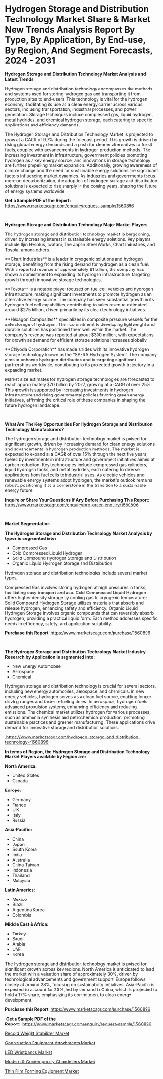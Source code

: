 <p><h1>Hydrogen Storage and Distribution Technology Market Share & Market New Trends Analysis Report By Type, By Application, By End-use, By Region, And Segment Forecasts, 2024 - 2031</h1></p><p><strong>Hydrogen Storage and Distribution Technology Market Analysis and Latest Trends</strong></p>
<p><p>Hydrogen storage and distribution technology encompasses the methods and systems used for storing hydrogen gas and transporting it from production sites to end-users. This technology is vital for the hydrogen economy, facilitating its use as a clean energy carrier across various sectors, including transportation, industrial processes, and power generation. Storage techniques include compressed gas, liquid hydrogen, metal hydrides, and chemical hydrogen storage, each catering to specific applications and efficiency demands.</p><p>The Hydrogen Storage and Distribution Technology Market is projected to grow at a CAGR of 9.7% during the forecast period. This growth is driven by rising global energy demands and a push for cleaner alternatives to fossil fuels, coupled with advancements in hydrogen production methods. The increasing investment in infrastructure, government policies promoting hydrogen as a key energy source, and innovations in storage technology are further propelling market expansion. Additionally, growing awareness of climate change and the need for sustainable energy solutions are significant factors influencing market dynamics. As industries and governments focus more on decarbonization, the adoption of hydrogen storage and distribution solutions is expected to rise sharply in the coming years, shaping the future of energy systems worldwide.</p></p>
<p><strong>Get a Sample PDF of the Report:&nbsp;</strong> <a href="https://www.marketscagr.com/enquiry/request-sample/1560896">https://www.marketscagr.com/enquiry/request-sample/1560896</a></p>
<p>&nbsp;</p>
<p><strong>Hydrogen Storage and Distribution Technology Major Market Players</strong></p>
<p><p>The hydrogen storage and distribution technology market is burgeoning, driven by increasing interest in sustainable energy solutions. Key players include Iljin Hysolus, Iwatani, The Japan Steel Works, Chart Industries, and Toyota, among others.</p><p>**Chart Industries** is a leader in cryogenic solutions and hydrogen storage, benefiting from the rising demand for hydrogen as a clean fuel. With a reported revenue of approximately $1 billion, the company has shown a commitment to expanding its hydrogen infrastructure, targeting growth through innovative storage technologies.</p><p>**Toyota** is a notable player focused on fuel cell vehicles and hydrogen infrastructure, making significant investments to promote hydrogen as an alternative energy source. The company has seen substantial growth in its hydrogen fuel cell capabilities, contributing to sales revenue estimated around $275 billion, driven primarily by its clean technology initiatives.</p><p>**Hexagon Composites** specializes in composite pressure vessels for the safe storage of hydrogen. Their commitment to developing lightweight and durable solutions has positioned them well within the market. The company's revenue was reported at about $300 million, with expectations for growth as demand for efficient storage solutions increases globally.</p><p>**Chiyoda Corporation** has made strides with its innovative hydrogen storage technology known as the “SPERA Hydrogen System”. The company aims to enhance hydrogen distribution and is targeting significant partnerships worldwide, contributing to its projected growth trajectory in a expanding market.</p><p>Market size estimates for hydrogen storage technologies are forecasted to reach approximately $70 billion by 2027, growing at a CAGR of over 25%. This growth is supported by increasing investments in hydrogen infrastructure and rising governmental policies favoring green energy initiatives, affirming the critical role of these companies in shaping the future hydrogen landscape.</p></p>
<p>&nbsp;</p>
<p><strong>What Are The Key Opportunities For Hydrogen Storage and Distribution Technology Manufacturers?</strong></p>
<p><p>The hydrogen storage and distribution technology market is poised for significant growth, driven by increasing demand for clean energy solutions and advancements in hydrogen production methods. The market is expected to expand at a CAGR of over 15% through the next five years, fueled by investments in infrastructure and government initiatives aimed at carbon reduction. Key technologies include compressed gas cylinders, liquid hydrogen tanks, and metal hydrides, each catering to diverse applications from fuel cells to industrial uses. As electric vehicles and renewable energy systems adopt hydrogen, the market's outlook remains robust, positioning it as a cornerstone in the transition to a sustainable energy future.</p></p>
<p><strong>Inquire or Share Your Questions If Any Before Purchasing This Report:</strong> <a href="https://www.marketscagr.com/enquiry/pre-order-enquiry/1560896">https://www.marketscagr.com/enquiry/pre-order-enquiry/1560896</a></p>
<p>&nbsp;</p>
<p><strong>Market Segmentation</strong></p>
<p><strong>The Hydrogen Storage and Distribution Technology Market Analysis by types is segmented into:</strong></p>
<p><ul><li>Compressed Gas</li><li>Cold Compressed Liquid Hydrogen</li><li>Solid Compound Hydrogen Storage and Distribution</li><li>Organic Liquid Hydrogen Storage and Distribution</li></ul></p>
<p><p>Hydrogen storage and distribution technologies include several market types. </p><p>Compressed Gas involves storing hydrogen at high pressures in tanks, facilitating easy transport and use. Cold Compressed Liquid Hydrogen offers higher density storage by cooling gas to cryogenic temperatures. Solid Compound Hydrogen Storage utilizes materials that absorb and release hydrogen, enhancing safety and efficiency. Organic Liquid Hydrogen Storage involves organic compounds that can reversibly absorb hydrogen, providing a practical liquid form. Each method addresses specific needs in efficiency, safety, and application suitability.</p></p>
<p><strong>Purchase this Report:&nbsp;</strong><a href="https://www.marketscagr.com/purchase/1560896">https://www.marketscagr.com/purchase/1560896</a></p>
<p>&nbsp;</p>
<p><strong>The Hydrogen Storage and Distribution Technology Market Industry Research by Application is segmented into:</strong></p>
<p><ul><li>New Energy Automobile</li><li>Aerospace</li><li>Chemical</li></ul></p>
<p><p>Hydrogen storage and distribution technology is crucial for several sectors, including new energy automobiles, aerospace, and chemicals. In new energy vehicles, hydrogen serves as a clean fuel source, enabling longer driving ranges and faster refueling times. In aerospace, hydrogen fuels advanced propulsion systems, enhancing efficiency and reducing emissions. The chemical market utilizes hydrogen for various processes, such as ammonia synthesis and petrochemical production, promoting sustainable practices and greener manufacturing. These applications drive demand for innovative storage and distribution solutions.</p></p>
<p><a href="https://www.marketscagr.com/hydrogen-storage-and-distribution-technology-r1560896">&nbsp;https://www.marketscagr.com/hydrogen-storage-and-distribution-technology-r1560896</a></p>
<p><strong>In terms of Region, the Hydrogen Storage and Distribution Technology Market Players available by Region are:</strong></p>
<p>
    <p> <strong> North America: </strong>
        <ul>
            <li>United States</li>
            <li>Canada</li>
        </ul>
        </p> 
    <p> <strong> Europe: </strong>
        <ul>
            <li>Germany</li>
            <li>France</li>
            <li>U.K.</li>
            <li>Italy</li>
            <li>Russia</li>
        </ul>
        </p> 
    <p> <strong> Asia-Pacific: </strong>
        <ul>
            <li>China</li>
            <li>Japan</li>
            <li>South Korea</li>
            <li>India</li>
            <li>Australia</li>
            <li>China Taiwan</li>
            <li>Indonesia</li>
            <li>Thailand</li>
            <li>Malaysia</li>
        </ul>
        </p> 
    <p> <strong> Latin America: </strong>
        <ul>
            <li>Mexico</li>
            <li>Brazil</li>
            <li>Argentina Korea</li>
            <li>Colombia</li>
        </ul>
        </p> 
    <p> <strong> Middle East & Africa: </strong>
        <ul>
            <li>Turkey</li>
            <li>Saudi</li>
            <li>Arabia</li>
            <li>UAE</li>
            <li>Korea</li>
        </ul>
    </p>
    </p>
<p><p>The hydrogen storage and distribution technology market is poised for significant growth across key regions. North America is anticipated to lead the market with a valuation share of approximately 30%, driven by technological advancements and government support. Europe follows closely at around 28%, focusing on sustainability initiatives. Asia-Pacific is expected to account for 25%, led by demand in China, which is projected to hold a 17% share, emphasizing its commitment to clean energy development.</p></p>
<p><strong>Purchase this Report: </strong><a href="https://www.marketscagr.com/purchase/1560896">https://www.marketscagr.com/purchase/1560896</a></p>
<p>&nbsp;<strong>Get a Sample PDF of the Report:&nbsp;&nbsp;</strong><a href="https://www.marketscagr.com/enquiry/request-sample/1560896">https://www.marketscagr.com/enquiry/request-sample/1560896</a></p>
<p><strong></strong></p>
<p><p><a href="https://issuu.com/reportprime-2/docs/record-weight-stabilizer-market-siz_79f65311e291ba">Record Weight Stabilizer Market</a></p><p><a href="https://www.linkedin.com/pulse/future-insights-construction-equipment-attachments-market-trends-arocf?trackingId=8MeGKeXYSGWZ5cycfCBspw%3D%3D">Construction Equipment Attachments Market</a></p><p><a href="https://issuu.com/reportprime-2/docs/led-wristbands-market-size-2030.ppt_25a4273edb623a">LED Wristbands Market</a></p><p><a href="https://medium.com/@ecogypyh11/what-factors-will-influence-the-modern-contemporary-chandeliers-market-in-the-coming-years-a1c519c1595b?postPublishedType=repub">Modern & Contemporary Chandeliers Market</a></p><p><a href="https://medium.com/@ecogypyh11/what-is-influencing-the-future-of-thin-film-forming-equipment-7fa2141919a9?postPublishedType=repub">Thin Film Forming Equipment Market</a></p></p>